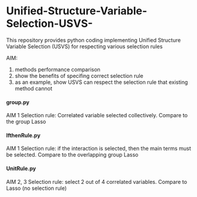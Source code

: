 # Unified-Structure-Variable-Selection-USVS-
This repository provides python coding implementing Unified Structure Variable Selection (USVS) for respecting various selection rules

AIM:
1. methods performance comparison
2. show the benefits of specifing correct selection rule
3. as an example, show USVS can respect the selection rule that existing method cannot

#### group.py 
AIM 1
Selection rule: Correlated variable selected collectively.
Compare to the group Lasso


#### IfthenRule.py 
AIM 1
Selection rule: if the interaction is selected, then the main terms must be selected.
Compare to the overlapping group Lasso

#### UnitRule.py 
AIM 2, 3
Selection rule: select 2 out of 4 correlated variables.
Compare to Lasso (no selection rule)

